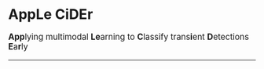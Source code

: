 # <b>AppLe CiDEr</b><br>

<big> <b>App</b>lying multimodal <b>Le</b>arning to <b>C</b>lassify trans<b>i</b>ent <b>D</b>etections <b>E</b>a<b>r</b>ly
*** 
